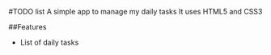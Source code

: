 #TODO list
A simple app to manage my daily tasks
It uses HTML5 and CSS3

##Features
* List of daily tasks

